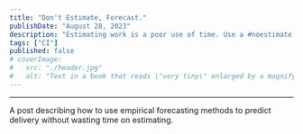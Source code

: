 ```yaml
---
title: "Don't Estimate, Forecast."
publishDate: "August 28, 2023"
description: "Estimating work is a poor use of time. Use a #noestimate forecasting method instead."
tags: ["CI"]
published: false
# coverImage:
#   src: "./header.jpg"
#   alt: "Text in a book that reads \"very tiny\" enlarged by a magnifying glass."
---
```

---

A post describing how to use empirical forecasting methods to predict delivery without wasting time on estimating.